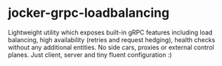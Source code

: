 # jocker-grpc-loadbalancing
Lightweight utility which exposes built-in gRPC features including load balancing, high availability (retries and request hedging), health checks without any additional entities. No side cars, proxies or external control planes. Just client, server and tiny fluent configuration :)
